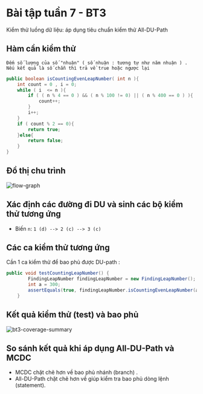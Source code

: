 ﻿# Bài tập tuần 7 - BT3
Kiểm thử luồng dữ liệu: áp dụng tiêu chuẩn kiểm thử All-DU-Path

## Hàm cần kiểm thử
` Đếm số lượng của số "nhuận" ( số nhuận : tương tự như năm nhuận ) . Nếu kết quả là số chẵn thì trả về true hoặc ngược lại `
```java
public boolean isCountingEvenLeapNumber( int n ){
    int count = 0 , i = 0;                                              // 1
    while ( i  <= n ){                                                  // 2
        if ( ( n % 4 == 0 ) && ( n % 100 != 0) || ( n % 400 == 0 ) ){   // 3
            count++;                                                    // 4
        }
        i++;                                                            // 5
    }
    if ( count % 2 == 0){                                               // 6
        return true;                                                    // 7
    }else{
        return false;                                                   // 8
    }
}
```

## Đồ thị chu trình
![flow-graph](http://i.imgur.com/f2VMGFj.png)

## Xác định các đường đi DU và sinh các bộ kiểm thử tương ứng
- Biến `n`:
   `1 (d) --> 2 (c) --> 3 (c)`
## Các ca kiểm thử tương ứng
Cần 1 ca kiểm thử để bao phủ được DU-path :

```java
public void testCountingLeapNumber() {		
		FindingLeapNumber findingLeapNumber = new FindingLeapNumber();
		int a = 300;
		assertEquals(true, findingLeapNumber.isCountingEvenLeapNumber(a));
	}
```
## Kết quả kiểm thử (test) và bao phủ

![bt3-coverage-summary](http://i.imgur.com/AG4BrgG.png)

## So sánh kết quả khi áp dụng All-DU-Path và MCDC
- MCDC chặt chẽ hơn về bao phủ nhánh (branch) .
- All-DU-Path chặt chẽ hơn về giúp kiểm tra bao phủ dòng lệnh (statement).
